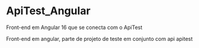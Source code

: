 # ApiTest_Angular
Front-end em Angular 16 que se conecta com o ApiTest

Front-end em angular, parte de projeto de teste em conjunto com api apitest
